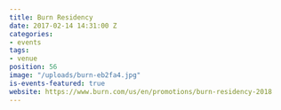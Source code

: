 ```yaml
---
title: Burn Residency
date: 2017-02-14 14:31:00 Z
categories:
- events
tags:
- venue
position: 56
image: "/uploads/burn-eb2fa4.jpg"
is-events-featured: true
website: https://www.burn.com/us/en/promotions/burn-residency-2018
---
```


